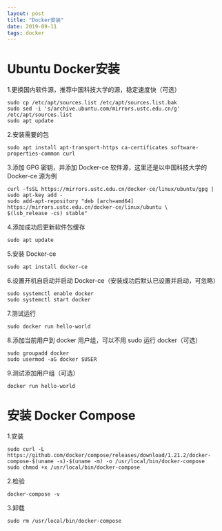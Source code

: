 ```yaml
---
layout: post
title: "Docker安装"
date: 2019-09-11
tags: docker  
---
```

# Ubuntu Docker安装

1.更换国内软件源，推荐中国科技大学的源，稳定速度快（可选）
```
sudo cp /etc/apt/sources.list /etc/apt/sources.list.bak
sudo sed -i 's/archive.ubuntu.com/mirrors.ustc.edu.cn/g' /etc/apt/sources.list
sudo apt update
```

2.安装需要的包
```
sudo apt install apt-transport-https ca-certificates software-properties-common curl
```

3.添加 GPG 密钥，并添加 Docker-ce 软件源，这里还是以中国科技大学的 Docker-ce 源为例
```
curl -fsSL https://mirrors.ustc.edu.cn/docker-ce/linux/ubuntu/gpg | sudo apt-key add -
sudo add-apt-repository "deb [arch=amd64] https://mirrors.ustc.edu.cn/docker-ce/linux/ubuntu \
$(lsb_release -cs) stable"
```

4.添加成功后更新软件包缓存
```
sudo apt update
```

5.安装 Docker-ce
```
sudo apt install docker-ce
```

6.设置开机自启动并启动 Docker-ce（安装成功后默认已设置并启动，可忽略）
```
sudo systemctl enable docker
sudo systemctl start docker
```

7.测试运行
```
sudo docker run hello-world
```

8.添加当前用户到 docker 用户组，可以不用 sudo 运行 docker（可选）
```
sudo groupadd docker
sudo usermod -aG docker $USER
```

9.测试添加用户组（可选）
```
docker run hello-world
```

# 安装 Docker Compose
1.安装
```
sudo curl -L https://github.com/docker/compose/releases/download/1.21.2/docker-compose-$(uname -s)-$(uname -m) -o /usr/local/bin/docker-compose
sudo chmod +x /usr/local/bin/docker-compose
```

2.检验
```
docker-compose -v
```

3.卸载
```
sudo rm /usr/local/bin/docker-compose
```
